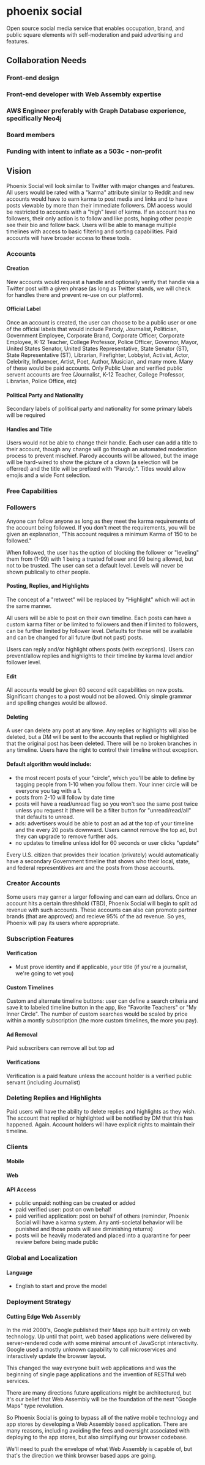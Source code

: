 # phoenix social
Open source social media service that enables occupation, brand, and public square elements with self-moderation and paid advertising and features.

## Collaboration Needs

### Front-end design
### Front-end developer with Web Assembly expertise
### AWS Engineer preferably with Graph Database experience, specifically Neo4j
### Board members
### Funding with intent to inflate as a 503c - non-profit

## Vision
Phoenix Social will look similar to Twitter with major changes and features. All users would be rated with a "karma" attribute similar to Reddit and new accounts would have to earn karma to post media and links and to have posts viewable by more than their immediate followers. DM access would be restricted to accounts with a "high" level of karma. If an account has no followers, their only action is to follow and like posts, hoping other people see their bio and follow back. Users will be able to manage multiple timelines with access to basic filtering and sorting capabilities. Paid accounts will have broader access to these tools.

### Accounts
#### Creation
New accounts would request a handle and optionally verify that handle via a Twitter post with a given phrase (as long as Twitter stands, we will check for handles there and prevent re-use on our platform).

#### Official Label
Once an account is created, the user can choose to be a public user or one of the official labels that would include Parody, Journalist, Politician, Government Employee, Corporate Brand, Corporate Officer, Corporate Employee, K-12 Teacher, College Professor, Police Officer, Governor, Mayor, United States Senator, United States Representative, State Senator (ST), State Representative (ST), Librarian, Firefighter, Lobbyist, Activist, Actor, Celebrity, Influencer, Artist, Poet, Author, Musician, and many more. Many of these would be paid accounts. Only Public User and verified public servent accounts are free (Journalist, K-12 Teacher, College Professor, Librarian, Police Office, etc)

#### Political Party and Nationality
Secondary labels of political party and nationality for some primary labels will be required

#### Handles and Title
Users would not be able to change their handle. Each user can add a title to their account, though any change will go through an automated moderation process to prevent mischief. Parody accounts will be allowed, but the image will be hard-wired to show the picture of a clown (a selection will be offerred) and the title will be prefixed with "Parody:". Titles would allow emojis and a wide Font selection.

### Free Capabilities

### Followers
Anyone can follow anyone as long as they meet the karma requirements of the account being followed. If you don't meet the requirements, you will be given an explanation, "This account requires a minimum Karma of 150 to be followed."

When followed, the user has the option of blocking the follower or "leveling" them from (1-99) with 1 being a trusted follower and 99 being allowed, but not to be trusted. The user can set a default level. Levels will never be shown publically to other people.

#### Posting, Replies, and Highlights
The concept of a "retweet" will be replaced by "Highlight" which will act in the same manner.

All users will be able to post on their own timeline. Each posts can have a custom karma filter or be limited to followers and then if limited to followers, can be further limited by follower level. Defaults for these will be available and can be changed for all future (but not past) posts.

Users can reply and/or highlight others posts (with exceptions). Users can prevent/allow replies and highlights to their timeline by karma level and/or follower level.

#### Edit
All accounts would be given 60 second edit capabilities on new posts. Significant changes to a post would not be allowed. Only simple grammar and spelling changes would be allowed.

#### Deleting
A user can delete any post at any time. Any replies or highlights will also be deleted, but a DM will be sent to the accounts that replied or highlighted that the original post has been deleted. There will be no broken branches in any timeline. Users have the right to control their timeline without exception.

#### Default algorithm would include:
- the most recent posts of your "circle", which you'll be able to define by tagging people from 1-10 when you follow them. Your inner circle will be everyone you tag with a 1.
- posts from 2-10 will follow by date time
- posts will have a read/unread flag so you won't see the same post twice unless you request it (there will be a filter button for "unread/read/all" that defaults to unread.
- ads: advertisers would be able to post an ad at the top of your timeline and the every 20 posts downward. Users cannot remove the top ad, but they can upgrade to remove further ads.
- no updates to timeline unless idol for 60 seconds or user clicks "update"

Every U.S. citizen that provides their location (privately) would automatically have a secondary Government timeline that shows who their local, state, and federal representitives are and the posts from those accounts.

### Creator Accounts
Some users may garner a larger following and can earn ad dollars. Once an account hits a certain threshhold (TBD), Phoenix Social will begin to split ad revenue with such accounts. These accounts can also can promote partner brands (that are approved) and recieve 95% of the ad revenue. So yes, Phoenix will pay its users where appropriate.

### Subscription Features
#### Verification
- Must prove identity and if applicable, your title (if you're a journalist, we're going to vet you)

#### Custom Timelines
Custom and alternate timeline buttons: user can define a search criteria and save it to labeled timeline button in the app, like "Favorite Teachers" or "My Inner Circle". The number of custom searches would be scaled by price within a montly subscription (the more custom timelines, the more you pay).

#### Ad Removal
Paid subscribers can remove all but top ad

#### Verifications
Verification is a paid feature unless the account holder is a verified public servant (including Journalist)

### Deleting Replies and Highlights
Paid users will have the ability to delete replies and highlights as they wish. The account that replied or highlighted will be notified by DM that this has happened. Again. Account holders will have explicit rights to maintain their timeline.

### Clients
#### Mobile
#### Web
#### API Access
- public unpaid: nothing can be created or added
- paid verified user: post on own behalf
- paid verified application: post on behalf of others (reminder, Phoenix Social will have a karma system. Any anti-societal behavior will be punished and those posts will see diminishing returns)
- posts will be heavily moderated and placed into a quarantine for peer review before being made public

### Global and Localization
#### Language
- English to start and prove the model

### Deployment Strategy
#### Cutting Edge Web Assembly
In the mid 2000's, Google published their Maps app built entirely on web technology. Up until that point, web based applications were delivered by server-rendered code with some minimal amount of JavaScript interactivity. Google used a mostly unknown capability to call microservices and interactively update the browser layout.

This changed the way everyone built web applications and was the beginning of single page applications and the invention of RESTful web services.

There are many directions future applications might be architectured, but it's our belief that Web Assembly will be the foundation of the next "Google Maps" type revolution.

So Phoenix Social is going to bypass all of the native mobile technology and app stores by developing a Web Assembly based application. There are many reasons, including avoiding the fees and oversight associated with deploying to the app stores, but also simplifying our browser codebase.

We'll need to push the envelope of what Web Assembly is capable of, but that's the direction we think browser based apps are going.